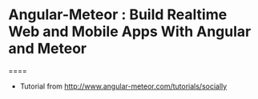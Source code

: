 # Angular-Meteor : Build Realtime Web and Mobile Apps With Angular and Meteor
====

* Tutorial from http://www.angular-meteor.com/tutorials/socially
